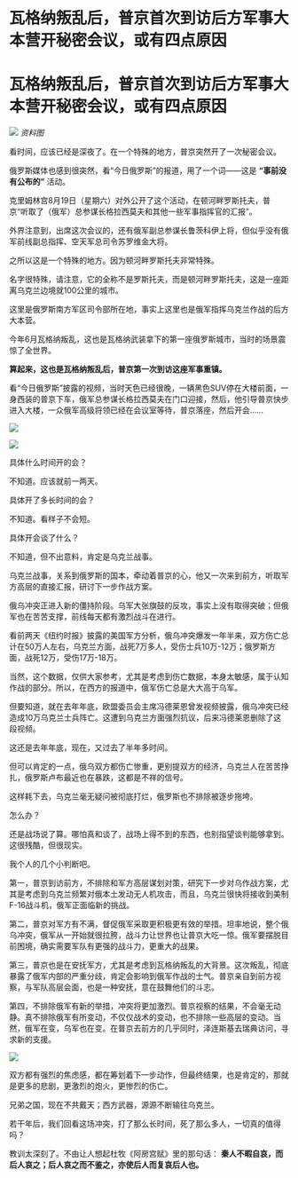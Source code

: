# 瓦格纳叛乱后，普京首次到访后方军事大本营开秘密会议，或有四点原因

# 瓦格纳叛乱后，普京首次到访后方军事大本营开秘密会议，或有四点原因

![](https://inews.gtimg.com/news_bt/Ob6hRdn8izqZEHDXF_onyG-0Fmcz2Jy3M5TBthM8BF3-4AA/1000)
_资料图_

看时间，应该已经是深夜了。在一个特殊的地方，普京突然开了一次秘密会议。

俄罗斯媒体也感到很突然，看“今日俄罗斯”的报道，用了一个词——这是 **“事前没有公布的”** 活动。

克里姆林宫8月19日（星期六）对外公开了这个活动，在顿河畔罗斯托夫，普京“听取了（俄军）总参谋长格拉西莫夫和其他一些军事指挥官的汇报”。

外界注意到，出席这次会议的，还有俄军副总参谋长鲁茨科伊上将，但似乎没有俄军前线副总指挥、空天军总司令苏罗维金大将。

之所以这是一个特殊的地方。因为顿河畔罗斯托夫非常特殊。

名字很特殊，请注意，它的全称不是罗斯托夫，而是顿河畔罗斯托夫，这是一座距离乌克兰边境就100公里的城市。

这里是俄罗斯南方军区司令部所在地，事实上这里也是俄军指挥乌克兰作战的后方大本营。

今年6月瓦格纳叛乱，这也是瓦格纳武装拿下的第一座俄罗斯城市，当时的场景震惊了全世界。

**算起来，这也是瓦格纳叛乱后，普京第一次到访这座军事重镇。**

看“今日俄罗斯”披露的视频，当时天色已经很晚，一辆黑色SUV停在大楼前面，一身西装的普京下车，俄军总参谋长格拉西莫夫在门口迎接，然后，他引导普京快步进入大楼，一众俄军高级将领已经在会议室等待，普京落座，然后开会……

![](https://inews.gtimg.com/news_bt/OgsE3LKDzGwWEXiS7tRXHxqos4rTj7shv_Vxz3hQcjFcQAA/1000)

![](https://inews.gtimg.com/news_bt/OqMWoDdNpqQzIztgfZetr9bG1vbvem9EHipleMLDee7gMAA/1000)

具体什么时间开的会？

不知道。应该就前一两天。

具体开了多长时间的会？

不知道。看样子不会短。

具体开会谈了什么？

不知道，但不出意料，肯定是乌克兰战事。

乌克兰战事，关系到俄罗斯的国本，牵动着普京的心，他又一次来到前方，听取军方高层的直接汇报，研讨下一步作战方案。

俄乌冲突正进入新的僵持阶段。乌军大张旗鼓的反攻，事实上没有取得突破；但俄军也在苦苦支撑，前线每天都有激烈战斗在进行。

看前两天《纽约时报》披露的美国军方分析，俄乌冲突爆发一年半来，双方伤亡总计在50万人左右，乌克兰方面，战死7万多人，受伤士兵10万-12万；俄罗斯方面，战死12万，受伤17万-18万。

当然，这个数据，仅供大家参考，尤其是考虑到伤亡数据，本身太敏感，属于认知作战的部分。所以，在西方的报道中，俄军伤亡总是大大高于乌军。

但要知道，就在去年年底，欧盟委员会主席冯德莱恩曾发视频披露，俄乌冲突已经造成10万乌克兰士兵阵亡。这遭到乌克兰方面强烈抗议，后来冯德莱恩删除了这段视频。

这还是去年年底，现在，又过去了半年多时间。

但可以肯定的一点，俄乌双方都伤亡惨重，更别提双方的经济，乌克兰人在苦苦挣扎，俄罗斯卢布最近也在暴跌，这都是不祥的信号。

这样耗下去，乌克兰毫无疑问被彻底打烂，俄罗斯也不排除被逐步拖垮。

怎么办？

还是战场说了算。哪怕真和谈了，战场上得不到的东西，也别指望谈判能够拿到。这很残酷，但很现实。

我个人的几个小判断吧。

第一，普京到访前方，不排除和军方高层谋划对策，研究下一步对乌作战方案，尤其是考虑到乌克兰频繁对俄本土发动无人机攻击，而且，乌克兰很快将接收到美制F-16战斗机，俄军正面临新的挑战。

第二，普京对军方有不满，督促俄军采取更积极更有效的举措。坦率地说，整个俄乌冲突，俄军从一开始就很拉胯，战斗力让世界也让普京大吃一惊。俄军要摆脱目前困境，确实需要军队有更强的战斗力，更重大的战果。

第三，普京也是在安抚军方，尤其是考虑到瓦格纳叛乱的大背景。这次叛乱，彻底暴露了俄军内部的严重分歧，肯定会影响到俄军作战的士气。普京亲自到前方视察，与军队高层会面，也是一种安抚，意在鼓舞他们的斗志。

第四，不排除俄军有新的举措，冲突将更加激烈。普京视察的结果，不会毫无动静。真不排除俄军有所变动，不仅仅战术的变动，也不排除一些高层的变动。当然，俄军在变，乌军也在变。在普京去前方的几乎同时，泽连斯基去瑞典访问，寻求新的支援。

![](https://inews.gtimg.com/news_bt/OTVCpAerdU8s0lWOEmKjl4MVP_lua-b4PtQ_IztBCn4kAAA/1000)

双方都有强烈的焦虑感，都在筹划着下一步动作，但最终结果，也是肯定的，那就是更多的悲剧，更激烈的炮火，更惨烈的伤亡。

兄弟之国，现在不共戴天；西方武器，源源不断输往乌克兰。

若干年后，我们回看这场冲突，打了那么长时间，死了那么多人，一切真的值得吗？

教训太深刻了。不由让人想起杜牧《阿房宫赋》里的那句话： **秦人不暇自哀，而后人哀之；后人哀之而不鉴之，亦使后人而复哀后人也。**

